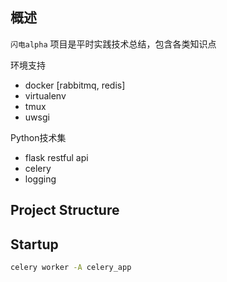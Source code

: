 ## 概述
`闪电alpha` 项目是平时实践技术总结，包含各类知识点
 
环境支持
- docker [rabbitmq, redis] 
- virtualenv
- tmux
- uwsgi

Python技术集
- flask restful api
- celery
- logging


## Project Structure


## Startup
```bash
celery worker -A celery_app
```